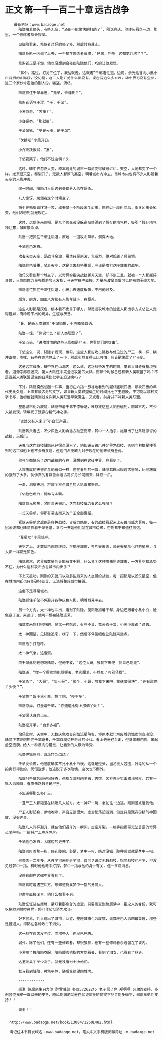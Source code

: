 # 正文 第一千一百二十章 远古战争
        最新网址：www.badaoge.net
          陆隐拍着额头，有些无奈，“还能不能愉快的打劫了”，刚说完话，他转头看向一边，那里，一个修炼者探头探脑。
      
          见陆隐看来，修炼者讨好的笑了笑，然后转身就走。
      
          陆隐身形一闪追了上去，一手拍在修炼者肩膀，“兄弟，巧啊，这都第几次了？”。
      
          修炼者正是千邹，他也没想到会碰到陆隐他们，巧的让他发慌。
      
          “那个，路过，打扰三位了，我这就走，这就走”千邹连忙道，边说，余光边瞥向小黑小白背后的山海袋，没记错，这三人刚开始什么都没有，现在有这么多东西，碑中界可没有宝贝，这三个家伙肯定抢的别人的，强盗，流氓。
      
          陆隐抓住千邹肩膀，“兄弟，未请教？”。
      
          修炼者语气干涩，“千，千邹”。
      
          小黑惊奇，“欠揍？”。
      
          小白握拳，“那就揍”。
      
          千邹张嘴，“不是欠揍，是千邹”。
      
          “欠揍吧”小黑开口。
      
          小白跃跃欲试，“揍”。
      
          千邹要哭了，他打不过这俩丫头。
      
          这时，碑中界忽然大变，原本远处的城市一瞬间变得破破烂烂，天空，大地都变了一个样，尤其是天空，都裂开了，无数人影腾飞高空，朝着城市内冲去，而城市内也有不少人影朝着天空的人影冲去。
      
          同一时间，陆隐几人周边到处都是人影在厮杀。
      
          几人惊讶，居然在这个时候变了。
      
          碑中界无限循环某一天，或者某一个阶段发生的事，而经过一段时间后，重复的事会改变，他们没想到就是现在。
      
          这时，远处传来厉喝，是几个修炼者没躲避及时碰到了残存的精气神，吸引了残存精气神注意，被直接杀掉。
      
          陆隐一把抓住千邹往后退，原地，一道攻击降临，洞穿大地。
      
          千邹脸色发白。
      
          攻击来自天空，是战斗余波，虽然只是余波，但威力，绝对超越了启蒙境。
      
          陆隐脸色凝重，望着天空，这是远古战争重现，应该是攻打这座城市的战争。
      
          他们又看到那个城主了，以奇异的指尖战技撕开天空，却不到三息，就被一个人影撕碎身体，人影肉体力量强悍的令人发指，于天空横冲直撞，力量余波呈肉眼可见的形态压迫大地。
      
          陆隐连忙抓住千邹往后退，小黑小白速度很快，不用他顾及。
      
          后方，前方，四面八方都有人影在战斗，在厮杀。
      
          这些人影都是灰色，根本看不出属于哪方，然而进攻城市的这些人影出手方式总让人觉得怪异，有种说不出的诡异，生涩与厌恶。
      
          “是，是新人类联盟”千邹惊惧，小声喃喃自语。
      
          陆隐一惊，“你说什么？新人类联盟？”。
      
          千邹点头，“进攻城市的这些人影都是尸王，你看他们的攻击”。
      
          千邹这么一说，陆隐才发现，确实，这些人影的攻击路数与他见过的尸王一模一样，横冲直撞，咆哮，有些在原地静止了一下，然后突然变得无比可怕，应该是施展了尸王变。
      
          这是远古战争，碑中界在山海内，这么说，这场战争发生的时期，第五大陆还有祖境强者，道源宗都没毁灭，第六大陆还未完全进攻第五大陆，而那个时候已经有新人类联盟了吗？不是说新人类联盟诞生的日期比七字王庭还晚吗？
      
          不对，陆隐突然想起一件事，当初在六指一族祖地看到的猩红竖眼石板，那块石板的年代无比久远，上面有最古老的文字，如果新人类联盟诞生的时间比七字王庭晚，不可能以那种文字书写，当初他就猜测过或许新人类联盟早就诞生，又或者，前身并不叫新人类联盟。
      
          整座城市化为废墟，陆隐带着千邹不停躲避，唯恐被这些人影触碰到，而城市内，不少人被发现，转瞬死于残存的精气神之手。
      
          “远处又有人来了”小白低声道。
      
          陆隐转头看去，不少灰色人影自远方破空而来，其中一人抬手，施展出了让陆隐惊讶的战技，天兽爪。
      
          天兽爪这门战技陆隐已经很久没用了，他知道天兽爪并非寻常战技，否则当初摘星楼看到的远古战船上也不会有痕迹，但这门战技威力对于现在的他来说有些弱。
      
          他甚至都快忘了这门战技的存在，没想到在这碑中界，竟看到了。
      
          人影施展的天兽爪与他看似一样，但在看到的一瞬，陆隐耳畔出现远古兽吼，比他施展的强烈了太多，仿佛真的有巨兽自远古踏岁月长河而来，降临一爪。
      
          一爪，洞穿天地，将那个秒杀城主的人影直接撕碎。
      
          千邹脸色发白，腿都有点飘。
      
          陆隐目光炙热，紧盯着天兽爪，这门战技威力有这么强吗？
      
          一式天兽爪，将所有袭击而来的尸王全部囊括。
      
          紧随天兽爪之后的是各种战技，皆威力绝伦，有的战技看起来比天兽爪威力更强，每一招余波都让陆隐抓着千邹避退，幸亏一开始他们就在城市边缘，否则都不知道往哪逃。
      
          “星星功”小黑惊呼。
      
          天空之上，无数灰色圆球环绕，将整座城市，整片天覆盖，那是天星功化作的星辰，与人影一样都是灰色。
      
          陆隐骇然，这星辰数量估计能有数千颗，什么鬼？这种攻击别说城市，一方星空都承受不住，为什么这种攻击会在城市内出手？
      
          不止天星功，刚刚的天兽爪以及那些后来的人施展的战技，每一招都足以毁灭星空，但在城市内却也只能破坏部分，无法将整座城市摧毁。
      
          这绝不是寻常城市。
      
          陆隐抓住千邹不停避开各种灰色人影，朝着城外冲去。
      
          另一个方向，太一神也冲出，看到了陆隐，见陆隐抓着千邹，身边还跟着小黑小白，脸色变了变，离远了，他可不想被陆隐连累。
      
          陆隐本来想打招呼的，见太一神跑远，有些不爽，竟带着千邹，小黑小白追了过去。
      
          太一神回望，见陆隐追来，楞了一下，然后不停使眼色让陆隐离远点。
      
          陆隐抬手打招呼。
      
          太一神气急，这混蛋。
      
          而千邹此刻也想骂陆隐，但他不敢，“这位大哥，放我下来吧，我自己能走”。
      
          陆隐道，“你一个探索境能躲哪去，老实跟着，不然死了可别怪我”。
      
          千邹急了，“大哥”，“叫七哥”，“那个，七哥，放我下来吧，我速度很快”，“还有那俩丫头快？”。
      
          千邹瞥了眼小黑小白，想了想，“差不多”。
      
          陆隐惊异，打量着千邹，“你速度比得上那俩丫头？”。
      
          千邹很认真的点头。
      
          陆隐松开手，“自求多福”。
      
          恰好此时，天空中，无数灰色攻击宛如流星降临，将原本就化为废墟的城市彻底淹没，陆隐下意识想抓住千邹避开，千邹双腿迈开奇异的步伐，看上去是往后走，但身体却往前，带起虚空涟漪，给人一种反向的错觉，让看到的人极为难受。
      
          陆隐神色惊讶，这是什么战技？
      
          千邹没说谎，他速度确实不比小黑小白慢，这就是逆步，当初被人包围，好运的从一个拍卖行得到的，凭借逆步，他逃脱了多次险境，这次也不例外。
      
          陆隐对千邹的逆步很好奇，但现在没时间多看，天空，各种奇异攻击横扫城市，又有一批人影降临，看攻击路数还是尸王。
      
          不知道哪那么多尸王。
      
          一道尸王人影砸落在陆隐几人前方，太一神吓一跳，急忙往一边逃，刚刚差点砸到他。
      
          尸王人影起身，原地咆哮，声音应该很大，虚空都荡起涟漪，但这只是残存的精气神回放，没有声音。
      
          陆隐几人同样避开，就在他们避开的一瞬间，虚空开裂，一根手指携带无法言语的奇异之感降临，一指将尸王点成碎片。
      
          千邹脸色发白，大腿迈的更开了。
      
          陆隐则盯着那一指，瞳孔陡缩，那是，梦中一指，绝对没错，那种感觉就是梦中一指。
      
          他修炼十二年多，从外宇宙来到新宇宙，自问见识过无数战技，指尖战技也不少，但没见过梦中一指，有时他也暗中打探，梦中一指与他的身世有关，但一直没消息。
      
          没想到却在这碑中界看到了。
      
          陆隐紧盯着虚空后方，想知道施展梦中一指的是何人。
      
          但虚空直接闭合，他什么都看不到。
      
          陆隐怔怔站在原地，紧盯着那愈合的虚空，只要能查到施展梦中一指之人的身份，就可以接触到他的身世，揭开他记忆消失之谜。
      
          好不容易，几人逃出了城市，回望，整座城市化为废墟，无数灰色人影四散奔逃，那些是普通人，却都在各种攻击下消失。
      
          这一战在远古发生过，而那些人，也早已死去。
      
          城外，除了他们，还有一些修炼者，都很狼狈，也有一些修炼者永远留在了城内。
      
          小黑拽了拽陆隐衣服，陆隐顺着她指的方向看去，看到了泪女，也看到了秋诗。
      
          这里聚集了不少高手，就是没看到十决他们。
      
          秋诗看到陆隐，神色平静，随后继续望向城内。
      
          ------------
      
          感谢 往后余生只为你 醉雪暖颜 书友57262245 老子信了你 郑啊啊 兄弟的支持，多谢各位兄弟一直以来的支持，随风能做的就是在保证质量的前提下尽可能多码字，谢谢兄弟们支持！！
      
          谢谢！！
      
      
      http://www.badaoge.net/book/13084/12601482.html
      
      请记住本书首发域名：www.badaoge.net。笔尖中文手机版阅读网址：m.badaoge.net